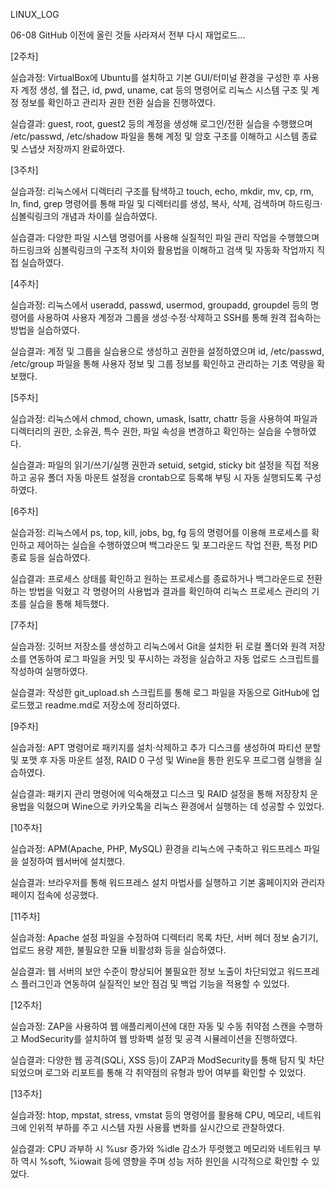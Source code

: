 LINUX_LOG

06-08 GitHub 이전에 올린 것들 사라져서 전부 다시 재업로드...

[2주차]

실습과정:
VirtualBox에 Ubuntu를 설치하고 기본 GUI/터미널 환경을 구성한 후 사용자 계정 생성, 쉘 접근, id, pwd, uname, cat 등의 명령어로 리눅스 시스템 구조 및 계정 정보를 확인하고 관리자 권한 전환 실습을 진행하였다.

실습결과:
guest, root, guest2 등의 계정을 생성해 로그인/전환 실습을 수행했으며 /etc/passwd, /etc/shadow 파일을 통해 계정 및 암호 구조를 이해하고 시스템 종료 및 스냅샷 저장까지 완료하였다.

[3주차]

실습과정:
리눅스에서 디렉터리 구조를 탐색하고 touch, echo, mkdir, mv, cp, rm, ln, find, grep 명령어를 통해 파일 및 디렉터리를 생성, 복사, 삭제, 검색하며 하드링크·심볼릭링크의 개념과 차이를 실습하였다.

실습결과:
다양한 파일 시스템 명령어를 사용해 실질적인 파일 관리 작업을 수행했으며 하드링크와 심볼릭링크의 구조적 차이와 활용법을 이해하고 검색 및 자동화 작업까지 직접 실습하였다.

[4주차]

실습과정:
리눅스에서 useradd, passwd, usermod, groupadd, groupdel 등의 명령어를 사용하여 사용자 계정과 그룹을 생성·수정·삭제하고 SSH를 통해 원격 접속하는 방법을 실습하였다.

실습결과:
계정 및 그룹을 실습용으로 생성하고 권한을 설정하였으며 id, /etc/passwd, /etc/group 파일을 통해 사용자 정보 및 그룹 정보를 확인하고 관리하는 기초 역량을 확보했다.

[5주차]

실습과정:
리눅스에서 chmod, chown, umask, lsattr, chattr 등을 사용하여 파일과 디렉터리의 권한, 소유권, 특수 권한, 파일 속성을 변경하고 확인하는 실습을 수행하였다.

실습결과:
파일의 읽기/쓰기/실행 권한과 setuid, setgid, sticky bit 설정을 직접 적용하고 공유 폴더 자동 마운트 설정을 crontab으로 등록해 부팅 시 자동 실행되도록 구성하였다.

[6주차]

실습과정:
리눅스에서 ps, top, kill, jobs, bg, fg 등의 명령어를 이용해 프로세스를 확인하고 제어하는 실습을 수행하였으며 백그라운드 및 포그라운드 작업 전환, 특정 PID 종료 등을 실습하였다.

실습결과:
프로세스 상태를 확인하고 원하는 프로세스를 종료하거나 백그라운드로 전환하는 방법을 익혔고 각 명령어의 사용법과 결과를 확인하여 리눅스 프로세스 관리의 기초를 실습을 통해 체득했다.

[7주차]

실습과정: 
깃허브 저장소를 생성하고 리눅스에서 Git을 설치한 뒤 로컬 폴더와 원격 저장소를 연동하여 로그 파일을 커밋 및 푸시하는 과정을 실습하고 자동 업로드 스크립트를 작성하여 실행하였다.

실습결과:
작성한 git_upload.sh 스크립트를 통해 로그 파일을 자동으로 GitHub에 업로드했고 readme.md로 저장소에 정리하였다.

[9주차] 

실습과정: 
APT 명령어로 패키지를 설치·삭제하고 추가 디스크를 생성하여 파티션 분할 및 포맷 후 자동 마운트 설정, RAID 0 구성 및 Wine을 통한 윈도우 프로그램 실행을 실습하였다.

실습결과:
패키지 관리 명령어에 익숙해졌고 디스크 및 RAID 설정을 통해 저장장치 운용법을 익혔으며 Wine으로 카카오톡을 리눅스 환경에서 실행하는 데 성공할 수 있었다.

[10주차]

실습과정:
APM(Apache, PHP, MySQL) 환경을 리눅스에 구축하고 워드프레스 파일을 설정하여 웹서버에 설치했다.

실습결과:
브라우저를 통해 워드프레스 설치 마법사를 실행하고 기본 홈페이지와 관리자 페이지 접속에 성공했다.

[11주차]

실습과정:
Apache 설정 파일을 수정하여 디렉터리 목록 차단, 서버 헤더 정보 숨기기, 업로드 용량 제한, 불필요한 모듈 비활성화 등을 실습하였다.

실습결과:
웹 서버의 보안 수준이 향상되어 불필요한 정보 노출이 차단되었고 워드프레스 플러그인과 연동하여 실질적인 보안 점검 및 백업 기능을 적용할 수 있었다.

[12주차]

실습과정:
ZAP을 사용하여 웹 애플리케이션에 대한 자동 및 수동 취약점 스캔을 수행하고 ModSecurity를 설치하여 웹 방화벽 설정 및 공격 시뮬레이션을 진행하였다.

실습결과:
다양한 웹 공격(SQLi, XSS 등)이 ZAP과 ModSecurity를 통해 탐지 및 차단되었으며 로그와 리포트를 통해 각 취약점의 유형과 방어 여부를 확인할 수 있었다.

[13주차]

실습과정: 
htop, mpstat, stress, vmstat 등의 명령어를 활용해 CPU, 메모리, 네트워크에 인위적 부하를 주고 시스템 자원 사용률 변화를 실시간으로 관찰하였다.

실습결과:
CPU 과부하 시 %usr 증가와 %idle 감소가 뚜렷했고 메모리와 네트워크 부하 역시 %soft, %iowait 등에 영향을 주며 성능 저하 원인을 시각적으로 확인할 수 있었다.
